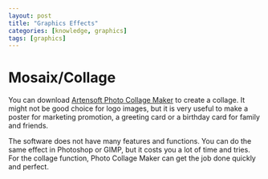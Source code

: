 ```yaml
---
layout: post
title: "Graphics Effects"
categories: [knowledge, graphics]
tags: [graphics]
---
```


Mosaix/Collage
=================
You can download 
[Artensoft Photo Collage Maker](http://www.artensoft.com/ArtensoftPhotoCollageMaker/)
to create a collage. It might not be good choice for logo images, but it is very
useful to make a poster for marketing promotion, a greeting card or a birthday
card for family and friends. 

The software does not have many features and functions. You can do the same
effect in Photoshop or GIMP, but it costs you a lot of time and tries.
For the collage function, Photo Collage Maker can get the job done quickly and perfect. 
